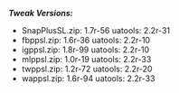 ***Tweak Versions:***
 - SnapPlusSL.zip: 1.7r-56 uatools: 2.2r-31
 - fbppsl.zip: 1.6r-36 uatools: 2.2r-10
 - igppsl.zip: 1.8r-99 uatools: 2.2r-10
 - mlppsl.zip: 1.0r-19 uatools: 2.2r-33
 - twppsl.zip: 1.2r-72 uatools: 2.2r-20
 - wappsl.zip: 1.6r-94 uatools: 2.2r-33
